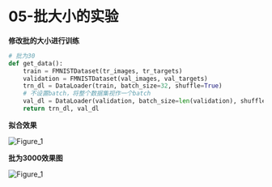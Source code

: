 # 05-批大小的实验

**修改批的大小进行训练**

```python
# 批为30
def get_data():
    train = FMNISTDataset(tr_images, tr_targets)
    validation = FMNISTDataset(val_images, val_targets)
    trn_dl = DataLoader(train, batch_size=32, shuffle=True)
    # 不设置batch，将整个数据集视作一个batch
    val_dl = DataLoader(validation, batch_size=len(validation), shuffle=True)
    return trn_dl, val_dl
```

**拟合效果**

![Figure_1](E:\DeepLearning\md文档\images\Figure_2.png)

**批为3000效果图**

![Figure_1](E:\DeepLearning\md文档\images\Figure_1.png)